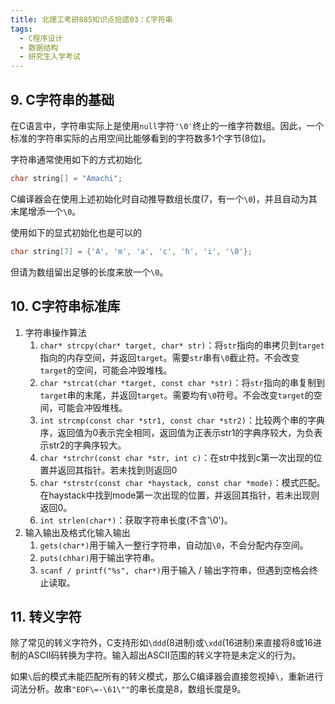 ```yaml
---
title: 北理工考研885知识点拾遗03：C字符串
tags: 
  - C程序设计
  - 数据结构
  - 研究生入学考试
---
```


## 9. C字符串的基础

在C语言中，字符串实际上是使用`null`字符`'\0'`终止的一维字符数组。因此，一个标准的字符串实际的占用空间比能够看到的字符数多1个字节(8位)。

字符串通常使用如下的方式初始化

```c
char string[] = "Amachi";
```

C编译器会在使用上述初始化时自动推导数组长度(7，有一个`\0`)，并且自动为其末尾增添一个`\0`。

使用如下的显式初始化也是可以的

```c
char string[7] = {'A', 'm', 'a', 'c', 'h', 'i', '\0'};
```

但请为数组留出足够的长度来放一个`\0`。

## 10. C字符串标准库

1. 字符串操作算法  
   1. `char* strcpy(char* target, char* str)`：将`str`指向的串拷贝到`target`指向的内存空间，并返回`target`。需要`str`串有`\0`截止符。不会改变`target`的空间，可能会冲毁堆栈。
   2. `char *strcat(char *target, const char *str)`：将`str`指向的串复制到`target`串的末尾，并返回`target`。需要均有`\0`符号。不会改变`target`的空间，可能会冲毁堆栈。
   3. `int strcmp(const char *str1, const char *str2)`：比较两个串的字典序，返回值为0表示完全相同，返回值为正表示str1的字典序较大，为负表示str2的字典序较大。
   4. `char *strchr(const char *str, int c)`：在str中找到c第一次出现的位置并返回其指针。若未找到则返回0
   5. `char *strstr(const char *haystack, const char *mode)`：模式匹配。在haystack中找到mode第一次出现的位置，并返回其指针，若未出现则返回0。
   6. `int strlen(char*)`：获取字符串长度(不含'\0')。
2. 输入输出及格式化输入输出
   1. `gets(char*)`用于输入一整行字符串，自动加`\0`，不会分配内存空间。
   2. `puts(chhar)`用于输出字符串。
   3. `scanf / printf("%s", char*)`用于输入 / 输出字符串，但遇到空格会终止读取。

## 11. 转义字符

除了常见的转义字符外，C支持形如`\ddd`(8进制)或`\xdd`(16进制)来直接将8或16进制的ASCII码转换为字符。输入超出ASCII范围的转义字符是未定义的行为。

如果`\`后的模式未能匹配所有的转义模式，那么C编译器会直接忽视掉`\`，重新进行词法分析。故串`"EOF\=-\61\""`的串长度是8，数组长度是9。